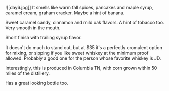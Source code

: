 ![[day6.jpg]]
It smells like warm fall spices, pancakes and maple syrup, caramel cream, graham cracker.  Maybe a hint of banana.

Sweet caramel candy, cinnamon and mild oak flavors. A hint of tobacco too.  Very smooth in the mouth.

Short finish with trailing syrup flavor.

It doesn't do much to stand out, but at $35 it's a perfectly cromulent option for mixing, or sipping if you like sweet whiskey at the minimum proof allowed.  Probably a good one for the person whose favorite whiskey is JD.

Interestingly, this is produced in Columbia TN, with corn grown within 50 miles of the distillery.

Has a great looking bottle too.